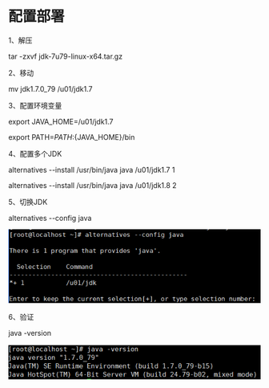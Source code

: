 # 配置部署

1、解压

tar -zxvf jdk-7u79-linux-x64.tar.gz

2、移动

mv jdk1.7.0\_79 /u01/jdk1.7

3、配置环境变量

export JAVA\_HOME=/u01/jdk1.7

export PATH=$PATH:${JAVA\_HOME}/bin

4、配置多个JDK

alternatives --install /usr/bin/java java /u01/jdk1.7 1

alternatives --install /usr/bin/java java /u01/jdk1.8 2

5、切换JDK

alternatives --config java

![](/assets/aaa.png)

6、验证

java -version

![](/assets/bbb.png)

